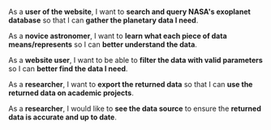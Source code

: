 As a **user of the website**, I want to **search and query NASA's exoplanet database** so that I can **gather the planetary data I need**.

As a **novice astronomer**, I want to **learn what each piece of data means/represents** so I can **better understand the data**.

As a **website user**, I want to be able to **filter the data with valid parameters** so I can **better find the data I need**.

As a **researcher**, I want to **export the returned data** so that I can **use the returned data on academic projects**.

As a **researcher**, I would like to **see the data source** to ensure the **returned data is accurate and up to date**.
